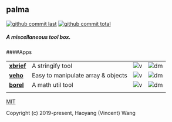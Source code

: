 ## palma

[![github commit last][badge-github-last-commit]][url-github]
[![github commit total][badge-github-commit-count]][url-github]

[//]: <> (Shields)
[badge-github-last-commit]: https://flat.badgen.net/github/last-commit/hoyeungw/palma
[badge-github-commit-count]: https://flat.badgen.net/github/commits/hoyeungw/palma
[url-github]: https://github.com/hoyeungw/palma

##### A miscellaneous tool box.

####Apps

|                 |                                      |           |             |
|-----------------|--------------------------------------|-----------|-------------|
|[**xbrief**][xbr]| A stringify tool                     |![v][xbr-v]|![dm][xbr-dm]|
|[**veho**][veh]  | Easy to manipulate array & objects   |![v][veh-v]|![dm][veh-dm]|
|[**borel**][bor] | A math util tool                     |![v][bor-v]|![dm][bor-dm]|
|                 |                                      |           |             |

[//]: <> (Shields)
[xbr]: ./vintage/xbrief
[veh]: ./vintage/veho
[bor]: ./vintage/borel
[xbr-v]: https://flat.badgen.net/npm/v/xbrief
[xbr-dm]: https://flat.badgen.net/npm/dm/xbrief
[xbr-dt]:https://flat.badgen.net/npm/dt/xbrief
[veh-v]: https://flat.badgen.net/npm/v/veho
[veh-dm]: https://flat.badgen.net/npm/dm/veho
[veh-dt]:https://flat.badgen.net/npm/dt/veho
[bor-v]: https://flat.badgen.net/npm/v/borel
[bor-dm]: https://flat.badgen.net/npm/dm/borel
[bor-dt]:https://flat.badgen.net/npm/dt/borel
[xbr-pp-size]: https://flat.badgen.net/packagephobia/install/xbrief

[MIT](http://opensource.org/licenses/MIT)

Copyright (c) 2019-present, Haoyang (Vincent) Wang
